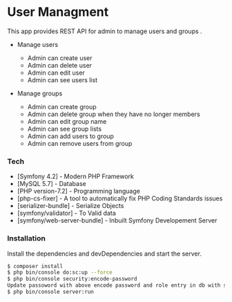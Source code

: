 # User Managment

This app provides REST API for admin to manage users and groups .
* Manage users
  - Admin can create user
  - Admin can delete user
  - Admin can edit user
  - Admin can see users list

* Manage groups
  - Admin can create group
  - Admin can delete group when they have no longer members
  - Admin can edit group name
  - Admin can see group lists
  - Admin can add users to group
  - Admin can remove users from group

### Tech

* [Symfony 4.2] - Modern PHP Framework
* [MySQL 5.7] - Database
* [PHP version-7.2] - Programming language 
* [php-cs-fixer] - A tool to automatically fix PHP Coding Standards issues
* [serializer-bundle] - Serialize Objects
* [symfony/validator] - To Valid data
* [symfony/web-server-bundle] - Inbuilt Symfony Developement Server 


### Installation

Install the dependencies and devDependencies and start the server.

```sh
$ composer install
$ php bin/console do:sc:up --force
$ php bin/console security:encode-password
Update passoword with above encode password and role entry in db with serialize data => a:2:{i:0;s:10:"ROLE_ADMIN";i:1;s:9:"ROLE_USER";} 
$ php bin/console server:run
```



